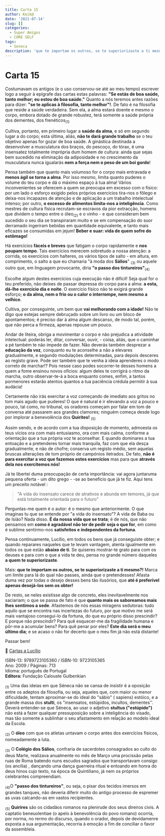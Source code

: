 ```yaml
---
title: Carta 15
author: Keik@
date: '2021-07-14'
slug: []
categories:
  - Super Amigos
  - CORE SELF
tags:
  - Seneca
description: 'que te importam os outros, se te superiorizaste a ti mesmo?!'
---
```


# Carta 15 

Costumavam os antigos (e o uso conservou-se até ao meu tempo) escrever logo a seguir à epígrafe das cartas estas palavras: **"Se estás de boa saúde, tanto melhor; eu estou de boa saúde."** Quanto a nós teremos antes razões para dizer: **"se te aplicas à filosofia, tanto melhor"!**. De fato é na filosofia que reside a saúde verdadeira. Sem ela, a alma estará doente e mesmo o corpo, embora dotado de grande robustez, terá somente a saúde própria dos dementes, dos frenéticos<sub>(1)</sub>

Cultiva, portanto, em primeiro lugar a **saúde da alma**, e só em segundo lugar a do corpo; esta última, aliás, **não te dará grande trabalho** se o teu objetivo apenas for gozar de boa saúde. A ginástica destinada a desenvolver a musculatura dos braços, do pescoço, do tórax, é uma insensatez totalmente imprópria dum homem de cultura: ainda que sejas bem sucedido na eliminação da
adiposidade e no crescimento da musculatura nunca igualarás **nem a força nem o peso de um boi gordo**! 

Pensa também que quanto mais volumoso for o corpo mais entravada e **menos ágil se torna a alma**. Por isso mesmo, limita quanto puderes o volume do teu corpo e dá o  máximo espaço à tua alma! Vários inconvenientes se oferecem a quem se preocupa em excesso com o físico: por um lado o esforço exigido pelos próprios exercícios tira-nos o fôlego e deixa-nos incapazes de atenção e de aplicação a um trabalho intelectual intenso; por outro, **o excesso de alimentos limita-nos a inteligência**. Como mestres de cultura física recrutam-se escravos da pior extracção, homens que dividem o tempo entre o óleo<sub>(2)</sub>  e o vinho - e que consideram bem sucedido o seu dia se transpiraram muito e se em compensação do suor derramado ingeriram bebidas em quantidade equivalente, e tanto mais eficazes se consumidas em jejum! **Beber e suar: vida de quem sofre do estômago!**

Há exercícios **fáceis e breves** que fatigam o corpo rapidamente e **nos poupam tempo**. Tais exercícios merecem sobretudo a nossa atenção: a corrida, os exercícios com halteres, os vários tipos de salto - em altura, em comprimento, o salto a que eu chamaria "à moda dos **Sálios**" <sub>(3)</sub> ou aquele outro que, em linguagem provocante, diria **"o passo dos tintureiros"**<sub>(4)</sub>

Escolhe algum destes exercícios cuja execução não é difícil! Seja qual for o teu preferido, não deixes de passar depressa do corpo para a alma: **a esta, dá-lhe exercício dia e noite**. O exercício físico não te exigirá grande esforço; **o da alma, nem o frio ou o  calor o interrompe, nem mesmo a velhice**. 

Cultiva, por conseguinte, um bem que **vai melhorando com a idade!** Não te digo que estejas sempre debruçado sobre um livro ou um bloco de apontamentos; é preciso dar à alma algum descanso, de modo tal, porém, que não perca a firmeza, apenas repouse um pouco.

Andar de liteira, obriga a movimentar o corpo e não prejudica a atividade intelectual: poderás ler, ditar, conversar, ouvir, - coisa, aliás, que o caminhar a pé também te não impede de fazer. Não deverás também desprezar a **educação da voz**, conquanto eu te aconselhe a não a elevares gradualmente, e segundo modulações determinadas, para depois desceres ao registo grave. Pode ser também que te venha à ideia aprenderes o modo correto de marchar!? Pois nesse caso podes socorrer-te desses homens a quem a fome ensinou novos ofícios: algum deles te corrigirá o ritmo da marcha, outro observar-te-á a boca enquanto comes, enfim, a tantos pormenores estarão atentos quantos a tua paciência crédula permitir à sua audácia!

Certamente não irás exercitar a voz começando de imediato aos gritos no tom mais agudo que puderes! O que é natural é ir elevando a voz a pouco e pouco, tal como, no tribunal, os oradores começam por falar em tom de conversa até passarem aos grandes clamores; ninguém começa desde logo por implorar a benevolência dos **Quirites!** <sub>(5)</sub> 

Assim sendo, e de acordo com a tua disposição de momento, admoesta os teus vícios ora com mais entusiasmo, ora com mais calma, conforme a orientação que a tua própria voz te aconselhar. E quando dominares a tua entoação e a pretenderes tornar mais tranquila, faz com que ela desça gradualmente, e não de chofre; conserva um registo médio, sem aquelas bruscas alterações de tom próprio de campónios iletrados.
De fato, **não é para exercitar a voz que fazemos estes exercícios** mas para que **através dela nos exercitemos nós!**

Já te libertei duma preocupação de certa importância: vai agora juntaruma pequena oferta - um dito grego -
-se ao benefício que já te fiz. Aqui tens um preceito notável : 

> "A vida do insensato carece de atrativos e abunda em temores, já que está totalmente orientada para o futuro"

Perguntas-me quem é o autor: é o mesmo que anteriormente. O que imaginas tu que se entende por "a vida do insensato"? 
A vida de Baba ou de Isião? Nada disso. **É da nossa vida que se trata**; é de nós, que não pensamos em **como é agradável não ter de pedir seja o que for**, em como é sublime sentirmo-nos **satisfeitos e independentes da fortuna**.

Pensa continuamente, Lucílio,  em todos os bens que já conseguiste obter; e quando reparares naqueles que te levam vantagem, atenta igualmente em todos os que estão **abaixo de ti**. Se quiseres mostrar-te grato para com os deuses e para com o que a vida te deu, pensa no grande número daqueles **a quem te superiorizaste**. 

Mais: **que te importam os outros, se te superiorizaste a ti mesmo?!** Marca um limite para lá do qual não passes, ainda que o pretendesses! Afasta duma vez por todas o desejo desses bens tão ilusórios, que **até é preferível apenas desejá-los sem os obter!** 

De resto, se neles existisse algo de concreto, eles inevitavelmente nos saciariam; o que se passa de fato é que **quanto mais os saboreamos mais lhes sentimos a sede**. Afastemos de nós essas miragens sedutoras: tudo aquilo que se encontra nas incertezas do futuro, por que motivo me será mais vantajoso consegui-lo da fortuna, do que eu próprio disso prescindir? E porque não prescindir? Para quê esquecer-me da fragilidade humana e pôr-me a acumular bens? Para quê penar por eles? **Este dia será o meu último dia**; e se acaso o não for decerto que o meu fim já não está distante!

 
 Passar bem!
 
:book: [Cartas a Lucílio](https://www.skoob.com.br/cartas-a-lucilio-37684ed41245.html)

ISBN-13: 9789723105360 / ISBN-10: 9723105365  
Ano: 2009 / Páginas: 713  
Idioma: português de Portugal   
**Editora:** Fundação Calouste Gulbenkian

<sub>(1)</sub> Uma das ideias em que Séneca não se cansa de insistir é a oposição entre os adeptos da filosofia, ou seja, aqueles que, com maior ou menor dificuldade, tentam aproximar-se do ideal do "sábio" ( sapiens) estóico, e a grande massa dos **stulti**, os "insensatos, estúpidos, incultos, dementes''. Deverá entender-se que Séneca, ao usar o adjetivo **stultus ("estúpido")** não está a fazer qualquer pressuposição sobre a inteligência do visado, mas tão somente a sublinhar o seu afastamento em relação ao modelo ideal da Escola.

<sub>(2)</sub> O **óleo** com que os atletas untavam o corpo antes dos exercícios físicos, nomeadamente a luta. 


<sub>(3)</sub> O **Colégio dos Sálios**, confraria de sacerdotes consagrados ao culto do deus Marte, realizava anualmente no mês de Março uma procissão pelas ruas de Roma batendo nuns escudos sagrados que transportavam consigo (os ancilia) , dançando uma dança guerreira ritual e entoando em honra do deus hinos cujo texto, na época de Quintiliano, já nem os próprios celebrantes compreendiam.


<sub>(4)</sub>O **"passo dos tintureiros"**, ou seja, o pisar dos tecidos imersos em grandes tanques, não deveria diferir muito do antigo processo de espremer as uvas calcando-as em vastos recipientes.

<sub>(5)</sub> **Quirires** são os cidadãos romanos na plenirude dos seus direiros civis. A captatio beneuolentiae (o apelo à benevolência do povo romano) ocorria, por norma, no rermo do discurso, quando o orador, depois de devidamenre exposta a sua argumentação, recorria à emoção a fim de conciliar o favor da assembleia.

